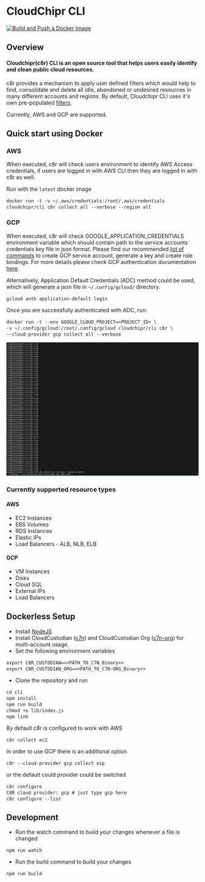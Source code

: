 # CloudChipr CLI

[![Build and Push a Docker Image](https://github.com/cloudchipr/cli/actions/workflows/docker-image.yml/badge.svg)](https://github.com/cloudchipr/cli/actions/workflows/docker-image.yml)

<!-- overview -->
## Overview
#### Cloudchipr(c8r) CLI is an open source tool that helps users easily identify and clean public cloud resources. 

c8r provides a mechanism to apply user defined filters which would help to find, consolidate and delete all idle, abandoned or undesired resources in many different accounts and regions. By default, Cloudchipr CLI uses it's own pre-populated [filters](https://github.com/cloudchipr/cli/tree/main/default-filters). 

Currently, AWS and GCP are supported.
<!-- overviewstop -->

<!-- quickstart -->
## Quick start using Docker
<!-- aws -->
### AWS
When executed, c8r will check users environment to identify AWS Access credentials, if users are logged in with AWS CLI then they are logged in with c8r as well. 

Run with the `latest` docker image
```shell 
docker run -t -v ~/.aws/credentials:/root/.aws/credentials cloudchipr/cli c8r collect all --verbose --region all
```
<!-- awsstop -->
<!-- gcp -->
### GCP
When executed, c8r will check GOOGLE_APPLICATION_CREDENTIALS environment variable which should contain path to the service accounts credentials key file in json format. Please find our recommended [list of commands](#gcp-service-account-steps) to create GCP service account, generate a key and create role bindings.
For more details please check GCP authentication documentation [here](https://cloud.google.com/docs/authentication/getting-started).

Alternatively, Application Default Credentials (ADC) method could be used, which will generate a json file in ```~/.config/gcloud/``` directory.
```shell
gcloud auth application-default login

```
Once you are successfully authenticated with ADC, run:

```shell 
docker run -t --env GOOGLE_CLOUD_PROJECT=<PROJECT_ID> \
-v ~/.config/gcloud:/root/.config/gcloud cloudchipr/cli c8r \
--cloud-provider gcp collect all --verbose
```
<!-- quickstartstop -->



![](https://raw.githubusercontent.com/cloudchipr/cli/b416ad0553f6ec2acf50124057715fb7d09836dc/docs/demo/c8r-demo.gif)
<!-- quickstartstop -->

<!-- resources -->
### Currently supported resource types
#### AWS
* EC2 Instances
* EBS Volumes
* RDS Instances
* Elastic IPs
* Load Balancers - ALB, NLB, ELB

#### GCP
* VM Instances
* Disks 
* Cloud SQL 
* External IPs
* Load Balancers
<!-- resourcesstop -->

<!-- setup -->
## Dockerless Setup
* Install [NodeJS](https://nodejs.org/en/download/package-manager/)
* Install CloudCustodian ([c7n](https://cloudcustodian.io/docs/quickstart/index.html#linux-and-mac-os)) and CloudCustodian Org ([c7n-org](https://cloudcustodian.io/docs/tools/c7n-org.html#installation)) for multi-account usage.
* Set the following environment variables
```shell
export C8R_CUSTODIAN=<<PATH_TO_C7N_Binary>>
export C8R_CUSTODIAN_ORG=<<PATH_TO_C7N-ORG_Binary>>
```

* Clone the repository and run
```shell
cd cli
npm install
npm run build
chmod +x lib/index.js
npm link
```
<!-- setupstop -->

<!-- dockerless_usage -->
By default c8r is configured to work with AWS

```shell
c8r collect ec2
```
In order to use GCP there is an additional option
```shell
c8r --cloud-provider gcp collect eip
```
or the default could provider could be switched
```shell
c8r configure 
C8R cloud provider: gcp # just type gcp here
c8r configure --list
```
<!-- dockerless_usagestop -->

<!-- development -->
## Development
* Run the watch command to build your changes whenever a file is changed
```shell
npm run watch
```
* Run the build command to build your changes
```shell
npm run build
```
<!-- developmentstop -->

<!-- gcp_service_account -->

